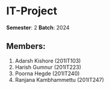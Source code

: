 # IT-Project

**Semester**: 2
**Batch**: 2024

## Members:
1. Adarsh Kishore (201IT103)
2. Harish Gumnur (201IT223)
3. Poorna Hegde (201IT240)
4. Ranjana Kambhammettu (201IT247)

